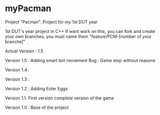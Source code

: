 # myPacman
Project "Pacman". Project for my 1st DUT year

1st DUT's year project in C++
If want work on this, you can fork and create your own branches. you must name them "feature/PCM-[number of your branche]"

Actual Version : 1.5

Version 1.5 :
Adding smart bot movement
Bug : Game stop without reasons

Version 1.4 :

Version 1.3 :

Version 1.2 :
Adding Ester Eggs

Version 1.1:
First version complete version of the game

Version 1.0 :
Base of the project
